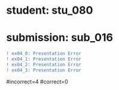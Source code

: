 # student: stu_080
# submission: sub_016

```diff
! ex04_0: Presentation Error
! ex04_1: Presentation Error
! ex04_2: Presentation Error
! ex04_3: Presentation Error
```
#incorrect=4
#correct=0
